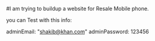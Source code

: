 #I am trying to buildup a website for Resale Mobile phone.

you can Test with this info:

adminEmail: "shakib@khan.com"
adminPassword: 123456



